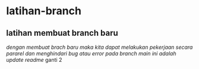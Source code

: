 # latihan-branch
latihan membuat branch baru
--
*dengan membuat brach baru maka kita dapat melakukan pekerjaan secara pararel dan menghindari bug atau error pada branch main*
*ini adalah update readme*
ganti 2
